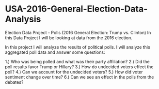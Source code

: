 # USA-2016-General-Election-Data-Analysis

Election Data Project - Polls (2016 General Election: Trump vs. Clinton)
In this Data Project I will be looking at data from the 2016 election.

In this project I will analyze the results of political polls. I will analyze this aggregated poll data and answer some questions:

1.) Who was being polled and what was their party affiliation? 2.) Did the poll results favor Trump or Hillary? 3.) How do undecided voters effect the poll? 4.) Can we account for the undecided voters? 5.) How did voter sentiment change over time? 6.) Can we see an effect in the polls from the debates?
